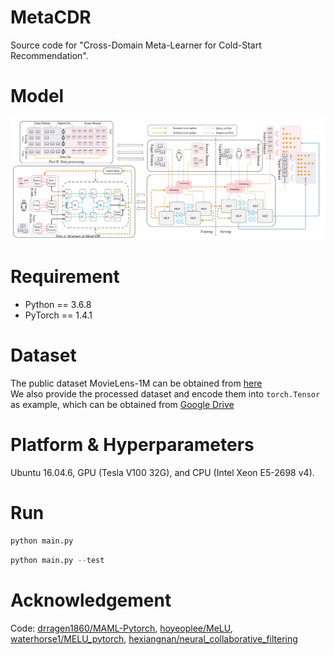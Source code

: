 # MetaCDR
Source code for "Cross-Domain Meta-Learner for Cold-Start Recommendation".

# Model
![](/image/MetaCDR.png)

# Requirement

- Python == 3.6.8
- PyTorch == 1.4.1

# Dataset

The public dataset MovieLens-1M can be obtained from [here](https://files.grouplens.org/datasets/movielens/ml-1m.zip)  
We also provide the processed dataset and encode them into `torch.Tensor` as example, which can be obtained from [Google Drive](https://drive.google.com/drive/folders/1V85XUpGFmnDkVoivBHg1n90WUmjEyUEo?usp=sharing)

# Platform & Hyperparameters

Ubuntu 16.04.6, GPU (Tesla V100 32G), and CPU (Intel Xeon E5-2698 v4).  

# Run

```python
python main.py
```
```python
python main.py --test
```

# Acknowledgement

Code: [drragen1860/MAML-Pytorch](https://github.com/dragen1860/MAML-Pytorch), [hoyeoplee/MeLU](https://github.com/hoyeoplee/MeLU), [waterhorse1/MELU_pytorch](https://github.com/waterhorse1/MELU_pytorch), [hexiangnan/neural_collaborative_filtering](https://github.com/hexiangnan/neural_collaborative_filtering)
